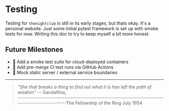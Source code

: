 # Testing

Testing for `thenightclub` is still in its early stages, but thats okay. It's a personal website. Just some initial pytest framework is set up with smoke tests for now. Writing this doc to try to keep myself a bit more honest.

## Future Milestones

- 🔹 Add a smoke test suite for cloud-deployed containers
- 🔹 Add pre-merge CI test runs via GitHub Actions
- 🔹 Mock static server / external service boundaries

---

> _"She that breaks a thing to find out what it is has left the path of wisdom"_ -- Gandalfina, <br>
> ------------------------------------------------------------------------------------------------The Fellowship of the Ring July 1954
